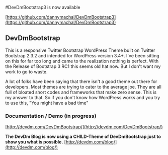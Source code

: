 #DevDmBootstrap3 is now available

[https://github.com/dannymachal/DevDmBootstrap3](https://github.com/dannymachal/DevDmBootstrap3)

## DevDmBootstrap

This is a responsive Twitter Bootstrap WordPress Theme built on Twitter Bootstrap 2.3.2 and intended for WordPress version 3.4+. I've been sitting on this for far too long and came to the realization nothing is perfect. With the Release of Bootstrap 3 RC1 this seems old hat now. But I don't want my work to go to waste.

A lot of folks have been saying that there isn't a good theme out there for developers. Most themes are trying to cater to the average joe. They are all full of bloated short codes and frameworks that make zero sense. This is my answer to that. So if you don't know how WordPress works and you try to use this, "You might have a bad time"

### Documentation / Demo (in progress)

[http://devdm.com/DevDmBootstrap/](http://devdm.com/DevDmBootstrap/)

**The DevDm Blog is now using a CHILD-Theme of DevDmBootstrap just to show you what is possible.**
[http://devdm.com/blog/](http://devdm.com/blog/)


